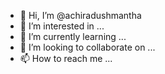 - 👋 Hi, I’m @achiradushmantha
- 👀 I’m interested in ...
- 🌱 I’m currently learning ...
- 💞️ I’m looking to collaborate on ...
- 📫 How to reach me ...

<!---
achiradushmantha/achiradushmantha is a ✨ special ✨ repository because its `README.md` (this file) appears on your GitHub profile.
You can click the Preview link to take a look at your changes.
--->
